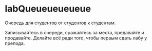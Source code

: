 # labQueueueueueue

Очередь для студентов от студентов к студентам. 

Записывайтесь в очереди, сражайтесь за места, предавайте и продавайте. 
Делайте всё ради того, чтобы первым сдать лабу у препода.

